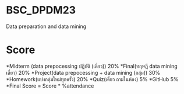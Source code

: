 # BSC_DPDM23
Data preparation and data mining
# Score

*Midterm (data prepocessing ปฏิบัติ (เดี่ยว)) 20%
*Final(ทฤษฎี data mining เดี่ยว) 20%
*Project(data prepocessing + data mining (กลุ่ม)) 30%
*Homework(แบ่งกลุ่มใหม่ทุกครั้ง) 20%
*Quiz(เดี่ยว ถามในห้อง) 5%
*GitHub 5%
*Final Score = Score * %attendance
